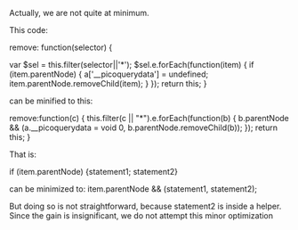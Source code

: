 Actually, we are not quite at minimum.

This code:

remove: function(selector) {

  var $sel = this.filter(selector||'*');
  $sel.e.forEach(function(item) {
    if (item.parentNode) {
      a['__picoquerydata'] = undefined;
      item.parentNode.removeChild(item);
    }
  });
  return this;
}

can be minified to this:

remove:function(c) {
  this.filter(c || "*").e.forEach(function(b) {
    b.parentNode && (a.__picoquerydata = void 0, b.parentNode.removeChild(b));
  });
  return this;
}

That is:

if (item.parentNode) {statement1; statement2}

can be minimized to:
item.parentNode && (statement1, statement2);


But doing so is not straightforward, because statement2 is inside a helper.
Since the gain is insignificant, we do not attempt this minor optimization

